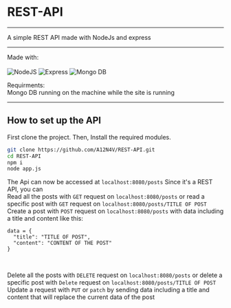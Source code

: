 # REST-API
<hr>A simple REST API made with NodeJs and express<hr>
Made with: 
<br><br>
<img alt="NodeJS" src="https://img.shields.io/badge/node.js-%2343853D.svg?style=for-the-badge" />
<img alt="Express" src="https://img.shields.io/badge/Express-green?style=for-the-badge&logo=express" />
<img alt="Mongo DB" src="https://img.shields.io/badge/Mongo db-white?style=for-the-badge&logo=mongodb" />

Requirments:<br>
Mongo DB running on the machine while the site is running
<hr>

## How to set up the API

First clone the project. Then, Install the required modules.

```sh
git clone https://github.com/A12N4V/REST-API.git
cd REST-API
npm i
node app.js
```



The Api can now be accessed at ```localhost:8080/posts```
Since it's a REST API, you can<br>
Read all the posts with ```GET``` request on ```localhost:8080/posts``` or read a specific post with  ```GET``` request on ```localhost:8080/posts/TITLE OF POST```<br>
Create a post with ```POST``` request on ```localhost:8080/posts``` with data including a title and content like this:
```
data = {
  "title": "TITLE OF POST",
  "content": "CONTENT OF THE POST"
}
```
<br>

Delete all the posts with ```DELETE``` request on ```localhost:8080/posts``` or delete a specific post with ```Delete``` request on ```localhost:8080/posts/TITLE OF POST```<br>
Update a request with ```PUT``` or ```patch``` by sending data including a title and content that will replace the current data of the post
